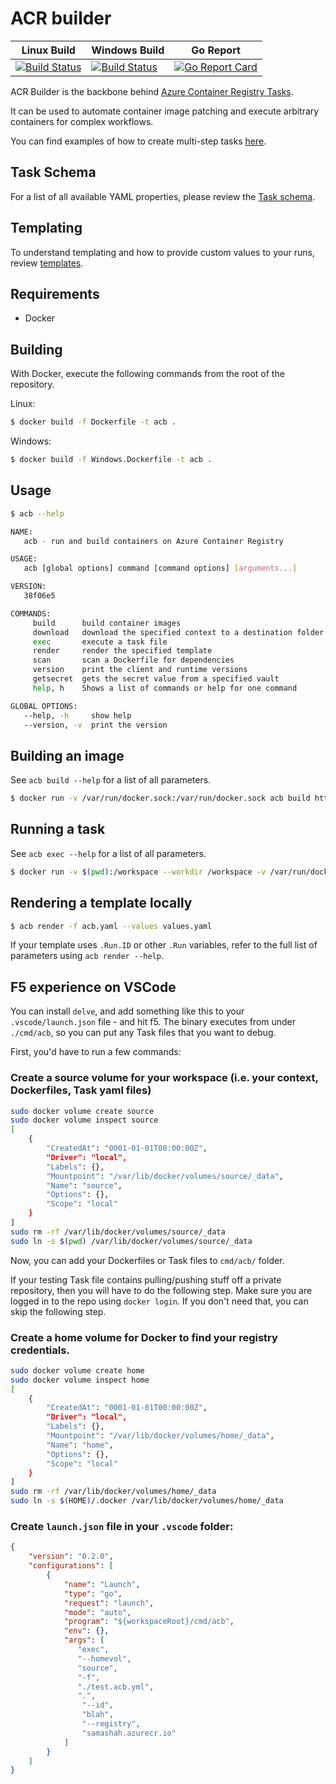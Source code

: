 # ACR builder

| Linux Build | Windows Build | Go Report |
|---|---|---|
|[![Build Status](https://dev.azure.com/azurecontainerregistry/acr-builder/_apis/build/status/acr-builder?branchName=master)](https://dev.azure.com/azurecontainerregistry/acr-builder/_build/latest?definitionId=2&branchName=master)|[![Build Status](https://dev.azure.com/azurecontainerregistry/acr-builder/_apis/build/status/acr-builder%20(Windows)?branchName=master)](https://dev.azure.com/azurecontainerregistry/acr-builder/_build/latest?definitionId=15&branchName=master)|[![Go Report Card](https://goreportcard.com/badge/github.com/Azure/acr-builder)](https://goreportcard.com/report/github.com/Azure/acr-builder)|

ACR Builder is the backbone behind [Azure Container Registry Tasks](https://docs.microsoft.com/en-us/azure/container-registry/container-registry-tasks-overview).

It can be used to automate container image patching and execute arbitrary containers for complex workflows.

You can find examples of how to create multi-step tasks [here](https://docs.microsoft.com/en-us/azure/container-registry/container-registry-tasks-multi-step).

## Task Schema

For a list of all available YAML properties, please review the [Task schema](./docs/task.md).

## Templating

To understand templating and how to provide custom values to your runs, review [templates](./docs/templates.md).

## Requirements

- Docker

## Building

With Docker, execute the following commands from the root of the repository.

Linux:

```sh
$ docker build -f Dockerfile -t acb .
```

Windows:

```sh
$ docker build -f Windows.Dockerfile -t acb .
```

## Usage

```sh
$ acb --help

NAME:
   acb - run and build containers on Azure Container Registry

USAGE:
   acb [global options] command [command options] [arguments...]

VERSION:
   38f06e5

COMMANDS:
     build      build container images
     download   download the specified context to a destination folder
     exec       execute a task file
     render     render the specified template
     scan       scan a Dockerfile for dependencies
     version    print the client and runtime versions
     getsecret  gets the secret value from a specified vault
     help, h    Shows a list of commands or help for one command

GLOBAL OPTIONS:
   --help, -h     show help
   --version, -v  print the version
```

## Building an image

See `acb build --help` for a list of all parameters.

```sh
$ docker run -v /var/run/docker.sock:/var/run/docker.sock acb build https://github.com/Azure/acr-builder.git
```

## Running a task

See `acb exec --help` for a list of all parameters.

```sh
$ docker run -v $(pwd):/workspace --workdir /workspace -v /var/run/docker.sock:/var/run/docker.sock acb exec --homevol $(pwd) -f templating/testdata/helloworld/git-build.yaml --values templating/testdata/helloworld/values.yaml --id demo -r foo.azurecr.io
```

## Rendering a template locally

```sh
$ acb render -f acb.yaml --values values.yaml
```

If your template uses `.Run.ID` or other `.Run` variables, refer to the full list of parameters using `acb render --help`.


## F5 experience on VSCode

You can install `delve`, and add something like this to your `.vscode/launch.json` file - and hit f5. The binary executes from under `./cmd/acb`, so you can put any Task files that you want to debug.

First, you'd have to run a few commands:

### Create a source volume for your workspace (i.e. your context, Dockerfiles, Task yaml files)
```sh
sudo docker volume create source
sudo docker volume inspect source
[
    {
        "CreatedAt": "0001-01-01T00:00:00Z",
        "Driver": "local",
        "Labels": {},
        "Mountpoint": "/var/lib/docker/volumes/source/_data",
        "Name": "source",
        "Options": {},
        "Scope": "local"
    }
]
sudo rm -rf /var/lib/docker/volumes/source/_data
sudo ln -s $(pwd) /var/lib/docker/volumes/source/_data
```

Now, you can add your Dockerfiles or Task files to `cmd/acb/` folder.

If your testing Task file contains pulling/pushing stuff off a private repository, then you will have to do the following step. Make sure you are logged in to the repo using `docker login`.
If you don't need that, you can skip the following step.

### Create a home volume for Docker to find your registry credentials.
```sh
sudo docker volume create home
sudo docker volume inspect home
[
    {
        "CreatedAt": "0001-01-01T00:00:00Z",
        "Driver": "local",
        "Labels": {},
        "Mountpoint": "/var/lib/docker/volumes/home/_data",
        "Name": "home",
        "Options": {},
        "Scope": "local"
    }
]
sudo rm -rf /var/lib/docker/volumes/home/_data
sudo ln -s $(HOME)/.docker /var/lib/docker/volumes/home/_data
```

### Create `launch.json` file in your `.vscode` folder:

```json
{
    "version": "0.2.0",
    "configurations": [
        {
            "name": "Launch",
            "type": "go",
            "request": "launch",
            "mode": "auto",
            "program": "${workspaceRoot}/cmd/acb",
            "env": {},
            "args": [
               "exec",
               "--homevol",
               "source",
               "-f",
               "./test.acb.yml",
               ".",
                "--id",
                "blah",
                "--registry",
                "samashah.azurecr.io"
            ]
        }
    ]
}
```

